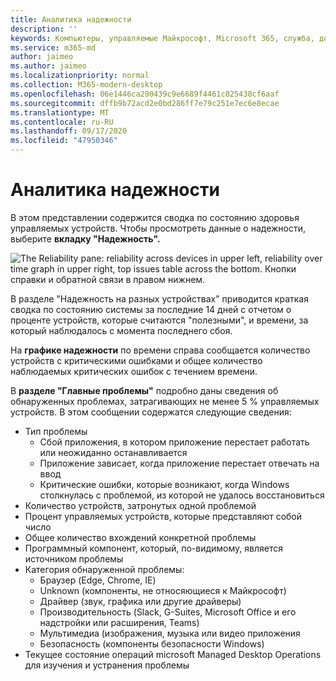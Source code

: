 ```yaml
---
title: Аналитика надежности
description: ''
keywords: Компьютеры, управляемые Майкрософт, Microsoft 365, служба, документация
ms.service: m365-md
author: jaimeo
ms.author: jaimeo
ms.localizationpriority: normal
ms.collection: M365-modern-desktop
ms.openlocfilehash: 06e1446ca290439c9e6689f4461c825438cf6aaf
ms.sourcegitcommit: dffb9b72acd2e0bd286ff7e79c251e7ec6e8ecae
ms.translationtype: MT
ms.contentlocale: ru-RU
ms.lasthandoff: 09/17/2020
ms.locfileid: "47950346"
---
```

# <a name="reliability-insights"></a>Аналитика надежности

В этом представлении содержится сводка по состоянию здоровья управляемых устройств. Чтобы просмотреть данные о надежности, выберите **вкладку "Надежность".**


![The Reliability pane: reliability across devices in upper left, reliability over time graph in upper right, top issues table across the bottom. Кнопки справки и обратной связи в правом нижнем.](../../media/insights_reliability.png)

В  разделе "Надежность на разных устройствах" приводится краткая сводка по состоянию системы за последние 14 дней с отчетом о проценте устройств, которые считаются "полезными", и времени, за который наблюдалось с момента последнего сбоя. 

 
На **графике надежности** по времени справа сообщается количество устройств с критическими ошибками и общее количество наблюдаемых критических ошибок с течением времени.

В **разделе "Главные проблемы"** подробно даны сведения об обнаруженных проблемах, затрагивающих не менее 5 % управляемых устройств. В этом сообщении содержатся следующие сведения:

- Тип проблемы
    - Сбой приложения, в котором приложение перестает работать или неожиданно останавливается
    - Приложение зависает, когда приложение перестает отвечать на ввод
    - Критические ошибки, которые возникают, когда Windows столкнулась с проблемой, из которой не удалось восстановиться
- Количество устройств, затронутых одной проблемой
- Процент управляемых устройств, которые представляют собой число
- Общее количество вхождений конкретной проблемы
- Программный компонент, который, по-видимому, является источником проблемы
- Категория обнаруженной проблемы:
    - Браузер (Edge, Chrome, IE)
    - Unknown (компоненты, не относяющиеся к Майкрософт)
    - Драйвер (звук, графика или другие драйверы)
    - Производительность (Slack, G-Suites, Microsoft Office и его надстройки или расширения, Teams)
    - Мультимедиа (изображения, музыка или видео приложения
    - Безопасность (компоненты безопасности Windows)
- Текущее состояние операций microsoft Managed Desktop Operations для изучения и устранения проблемы

